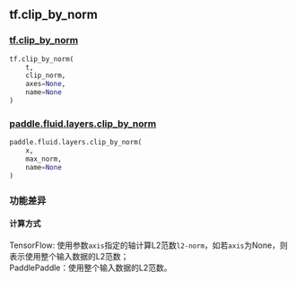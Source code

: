 ## tf.clip_by_norm

### [tf.clip_by_norm](https://www.tensorflow.org/api_docs/python/tf/clip_by_norm)

``` python
tf.clip_by_norm(
    t,
    clip_norm,
    axes=None,
    name=None
)
```


### [paddle.fluid.layers.clip_by_norm](http://paddlepaddle.org/documentation/docs/zh/1.4/api_cn/layers_cn.html#paddle.fluid.layers.clip_by_norm)
``` python
paddle.fluid.layers.clip_by_norm(
    x, 
    max_norm, 
    name=None
)
```
### 功能差异

#### 计算方式
TensorFlow: 使用参数`axis`指定的轴计算L2范数`l2-norm`，如若`axis`为None，则表示使用整个输入数据的L2范数；  
PaddlePaddle：使用整个输入数据的L2范数。
